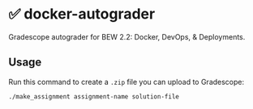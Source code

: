 # ✅ docker-autograder

Gradescope autograder for BEW 2.2: Docker, DevOps, &amp; Deployments.

## Usage

Run this command to create a `.zip` file you can upload to Gradescope:

```bash
./make_assignment assignment-name solution-file
```
